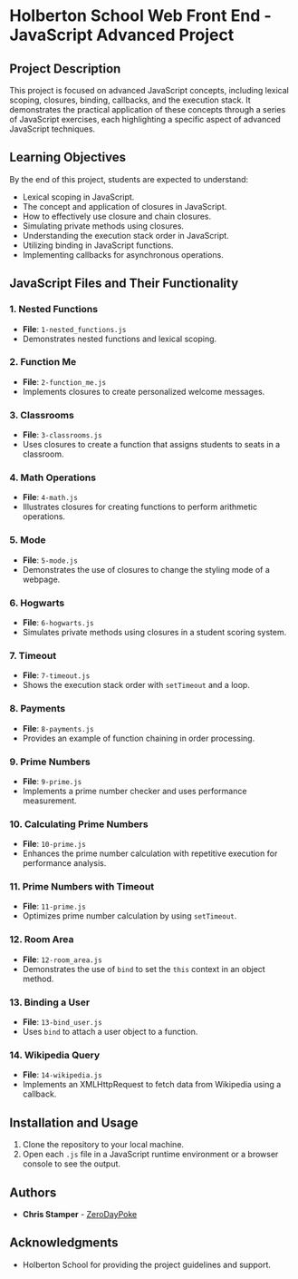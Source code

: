 # Holberton School Web Front End - JavaScript Advanced Project

## Project Description

This project is focused on advanced JavaScript concepts, including lexical scoping, closures, binding, callbacks, and the execution stack. It demonstrates the practical application of these concepts through a series of JavaScript exercises, each highlighting a specific aspect of advanced JavaScript techniques.

## Learning Objectives

By the end of this project, students are expected to understand:

- Lexical scoping in JavaScript.
- The concept and application of closures in JavaScript.
- How to effectively use closure and chain closures.
- Simulating private methods using closures.
- Understanding the execution stack order in JavaScript.
- Utilizing binding in JavaScript functions.
- Implementing callbacks for asynchronous operations.

## JavaScript Files and Their Functionality

### 1. Nested Functions

- **File**: `1-nested_functions.js`
- Demonstrates nested functions and lexical scoping.

### 2. Function Me

- **File**: `2-function_me.js`
- Implements closures to create personalized welcome messages.

### 3. Classrooms

- **File**: `3-classrooms.js`
- Uses closures to create a function that assigns students to seats in a classroom.

### 4. Math Operations

- **File**: `4-math.js`
- Illustrates closures for creating functions to perform arithmetic operations.

### 5. Mode

- **File**: `5-mode.js`
- Demonstrates the use of closures to change the styling mode of a webpage.

### 6. Hogwarts

- **File**: `6-hogwarts.js`
- Simulates private methods using closures in a student scoring system.

### 7. Timeout

- **File**: `7-timeout.js`
- Shows the execution stack order with `setTimeout` and a loop.

### 8. Payments

- **File**: `8-payments.js`
- Provides an example of function chaining in order processing.

### 9. Prime Numbers

- **File**: `9-prime.js`
- Implements a prime number checker and uses performance measurement.

### 10. Calculating Prime Numbers

- **File**: `10-prime.js`
- Enhances the prime number calculation with repetitive execution for performance analysis.

### 11. Prime Numbers with Timeout

- **File**: `11-prime.js`
- Optimizes prime number calculation by using `setTimeout`.

### 12. Room Area

- **File**: `12-room_area.js`
- Demonstrates the use of `bind` to set the `this` context in an object method.

### 13. Binding a User

- **File**: `13-bind_user.js`
- Uses `bind` to attach a user object to a function.

### 14. Wikipedia Query

- **File**: `14-wikipedia.js`
- Implements an XMLHttpRequest to fetch data from Wikipedia using a callback.

## Installation and Usage

1. Clone the repository to your local machine.
2. Open each `.js` file in a JavaScript runtime environment or a browser console to see the output.

## Authors

- **Chris Stamper** - [ZeroDayPoke](https://github.com/ZeroDayPoke)

## Acknowledgments

- Holberton School for providing the project guidelines and support.
